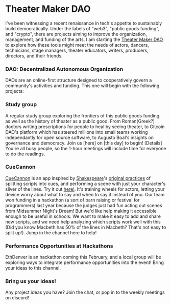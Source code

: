 # Theater Maker DAO
I've been witnessing a recent renaissance in tech's appetite to sustainably build democratically. Under the labels of "web3", "public goods funding", and "crypto", there are projects aiming to improve the organization, management, and funding of the arts. I am starting the [Theater Maker DAO](#) to explore how these tools might meet the needs of actors, dancers, technicians, stage managers, theater educators, writers, producers, directors, and their friends.

### DAO: Decentralized Autonomous Organization
DAOs are an online-first structure designed to cooperatively govern a community's activities and funding. This one will begin with the following projects:

### Study group
A regular study group exploring the frontiers of this public goods funding, as well as the history of theater as a public good. From Roman(Greek?) doctors writing prescriptions for people to heal by seeing theater, to Gitcoin DAO's platform which has steered millions into small teams working independantly for open source software, to Augusto Boal's insights on governance and democracy. Join us [here] on [this day] to begin! [Details] You're all busy people, so the 1-hour meetings will include time for everyone to do the readings.

### CueCannon
[CueCannon](projectpage) is an app inspired by [Shakespeare](https://www.youtube.com/watch?v=KKu1YrVUUz8)'s [original practices](https://www.shakespeare.org.uk/explore-shakespeare/podcasts/lets-talk-shakespeare/how-did-actors-learn-their-lines/) of splitting scripts into cues, and performing a scene with just your character's sliver of the lines. Try it out [here!](demo). It's training wheels for actors, letting your device worry about what to say and when to say it instead of you. Our team won funding in a hackathon (a sort of barn raising or festival for programmers) last year because the judges just had fun acting out scenes from Midsummer Night's Dream! But we'd like help making it accessible enough to be useful in schools. We want to make it easy to add and share new scripts, and we need help analyzing which scripts work well with this (Did you know Macbeth has 50% of the lines in Macbeth? That's not easy to split up!). Jump in the channel here to help!

### Performance Opportunities at Hackathons
EthDenver is an hackathon coming this February, and a local group will be exploring ways to integrate performance opportunities into the event! Bring your ideas to this channel.

### Bring us your ideas!
Any project ideas you have? Join the chat, or pop in to the weekly meetings on discord!
